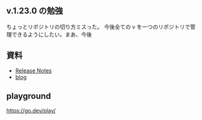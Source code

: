 ## v.1.23.0 の勉強

ちょっとリポジトリの切り方ミスった。
今後全ての v を一つのリポジトリで管理できるようにしたい。まあ、今後

## 資料

- [Release Notes](https://tip.golang.org/doc/go1.23)
- [blog](https://go.dev/blog/go1.23)

## playground

https://go.dev/play/
